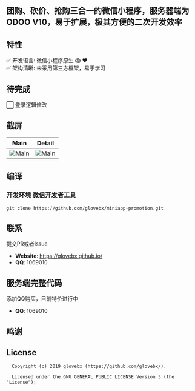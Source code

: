 ## 团购、砍价、抢购三合一的微信小程序，服务器端为ODOO V10，易于扩展，极其方便的二次开发效率

## 特性
:white_check_mark:  开发语言: 微信小程序原生 :scream: :heart: <br/>
:white_check_mark:  架构清晰: 未采用第三方框架，易于学习 <br/>
    
## 待完成
:white_large_square: 登录逻辑修改 <br/>

## 截屏

| Main     | Detail     | 
| :-------------: | :-------------: | 
| ![Main](http://gallery3.moco.co/miniapp-promotion-snapshot1.jpeg) | ![Main](http://gallery3.moco.co/miniapp-promotion-snapshot2.jpeg) | 

## 编译
### 开发环境 微信开发者工具
```
git clone https://github.com/glovebx/miniapp-promotion.git
``` 
 
## 联系

提交PR或者Issue

- **Website**: https://glovebx.github.io/
- **QQ**: 1069010

## 服务端完整代码

添加QQ购买，目前特价进行中

- **QQ**: 1069010


## 鸣谢


License
--------


      Copyright (c) 2019 glovebx (https://github.com/glovebx/).

      Licensed under the GNU GENERAL PUBLIC LICENSE Version 3 (the "License");    
